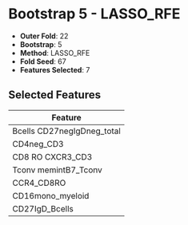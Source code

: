 # Bootstrap 5 - LASSO_RFE

- **Outer Fold**: 22
- **Bootstrap**: 5
- **Method**: LASSO_RFE
- **Fold Seed**: 67
- **Features Selected**: 7

## Selected Features

| Feature |
|---------|
| Bcells CD27negIgDneg_total |
| CD4neg_CD3 |
| CD8 RO CXCR3_CD3 |
| Tconv memintB7_Tconv |
| CCR4_CD8RO |
| CD16mono_myeloid |
| CD27IgD_Bcells |
